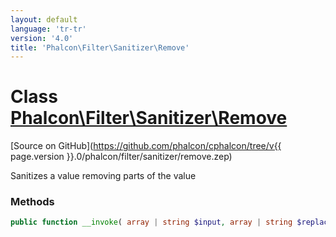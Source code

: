 ```yaml
---
layout: default
language: 'tr-tr'
version: '4.0'
title: 'Phalcon\Filter\Sanitizer\Remove'
---
```


# Class [Phalcon\Filter\Sanitizer\Remove](Phalcon_Filter_Sanitizer_Remove)

[Source on GitHub](https://github.com/phalcon/cphalcon/tree/v{{ page.version }}.0/phalcon/filter/sanitizer/remove.zep)

Sanitizes a value removing parts of the value

### Methods

```php
public function __invoke( array | string $input, array | string $replace ): mixed
```